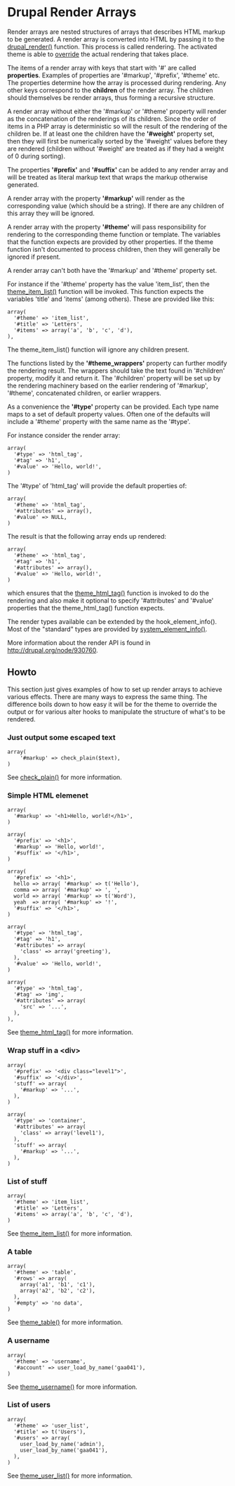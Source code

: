 # Drupal Render Arrays

Render arrays are nested structures of arrays that describes HTML markup to be
generated. A render array is converted into HTML by passing it to the
[drupal\_render()](http://api.drupal.org/api/drupal/includes%21common.inc/function/drupal_render/7) function. This process is called rendering.  The activated theme
is able to [override](http://api.drupal.org/api/drupal/includes%21theme.inc/function/theme/7) the actual rendering that takes place.

The items of a render array with keys that start with '#' are called **properties**.
Examples of properties are '#markup', '#prefix', '#theme' etc.  The properties
determine how the array is processed during rendering.  Any other keys correspond
to the **children** of the render array.  The children should themselves be
render arrays, thus forming a recursive structure.

A render array without either the '#markup' or '#theme' property will
render as the concatenation of the renderings of its children.  Since the order
of items in a PHP array is deterministic so will the result of the rendering of
the children be.  If at least one the children have the **'#weight'** property set,
then they will first be numerically sorted by the '#weight' values before they
are rendered (children without '#weight' are treated as if they had a weight of
0 during sorting).

The properties **'#prefix'** and **'#suffix'** can be added to any render array
and will be treated as literal markup text that wraps the markup otherwise
generated.

A render array with the property **'#markup'** will render as the corresponding
value (which should be a string).  If there are any children of this array they
will be ignored.

A render array with the property **'#theme'** will pass responsibility for
rendering to the corresponding theme function or template. The variables that
the function expects are provided by other properties. If the theme function
isn't documented to process children, then they will generally be ignored if
present.

A render array can't both have the '#markup' and '#theme' property set.

For instance if the '#theme' property has the value 'item\_list', then the
[theme\_item\_list()](http://api.drupal.org/api/drupal/includes%21theme.inc/function/theme_item_list/7)
function will be invoked.  This function expects the
variables 'title' and 'items' (among others).  These are provided
like this:

    array(
      '#theme' => 'item_list',
      '#title' => 'Letters',
      '#items' => array('a', 'b', 'c', 'd'),
    ),

The theme\_item\_list() function will ignore any children present.

The functions listed by the **'#theme\_wrappers'** property can further modify the
rendering result. The wrappers should take the text found in '#children'
property, modify it and return it. The '#children' property will be set up by
the rendering machinery based on the earlier rendering of '#markup', '#theme',
concatenated children, or earlier wrappers.

As a convenience the **'#type'** property can be provided.  Each type name maps to
a set of default property values.  Often one of the defaults will include
a '#theme' property with the same name as the '#type'.

For instance consider the render array:

    array(
      '#type' => 'html_tag',
      '#tag' => 'h1',
      '#value' => 'Hello, world!',
    )

The '#type' of 'html\_tag' will provide the default properties of:

    array(
      '#theme' => 'html_tag',
      '#attributes' => array(),
      '#value' => NULL,
    )

The result is that the following array ends up rendered:

    array(
      '#theme' => 'html_tag',
      '#tag' => 'h1',
      '#attributes' => array(),
      '#value' => 'Hello, world!',
    )

which ensures that the
[theme\_html\_tag()](http://api.drupal.org/api/drupal/includes%21theme.inc/function/theme_html_tag/7)
function is invoked to do the rendering and also make it optional to specify
'#attributes' and '#value' properties that the theme\_html\_tag() function
expects.

The render types available can be extended by the hook\_element\_info().  Most
of the "standard" types are provided by
[system\_element\_info()](http://api.drupal.org/api/drupal/modules%21system%21system.module/function/system_element_info/7).

More information about the render API is found in <http://drupal.org/node/930760>.


## Howto

This section just gives examples of how to set up render arrays to achieve
various effects.  There are many ways to express the same thing.  The
difference boils down to how easy it will be for the theme to override the output or
for various alter hooks to manipulate the structure of what's to be rendered.

### Just output some escaped text

    array(
        '#markup' => check_plain($text),
    )

See [check\_plain()](http://api.drupal.org/api/drupal/includes%21bootstrap.inc/function/check_plain/7) for more information.

### Simple HTML elemenet

    array(
      '#markup' => '<h1>Hello, world!</h1>',
    )

    array(
      '#prefix' => '<h1>',
      '#markup' => 'Hello, world!',
      '#suffix' => '</h1>',
    )

    array(
      '#prefix' => '<h1>',
      hello => array( '#markup' => t('Hello'),
      comma => array( '#markup' => ', ',
      world => array( '#markup' => t('Word'),
      yeah  => array( '#markup' => '!',
      '#suffix' => '</h1>',
    )

    array(
      '#type' => 'html_tag',
      '#tag' => 'h1',
      '#attributes' => array(
        'class' => array('greeting'),
      ),
      '#value' => 'Hello, world!',
    )

    array(
      '#type' => 'html_tag',
      '#tag' => 'img',
      '#attributes' => array(
        'src' => '...',
      ),
    ),

See [theme\_html\_tag()](http://api.drupal.org/api/drupal/includes%21theme.inc/function/theme_html_tag/7) for more information.

### Wrap stuff in a &lt;div>

    array(
      '#prefix' => '<div class="level1">',
      '#suffix' => '</div>',
      'stuff' => array(
        '#markup' => '...',
      ),
    )

    array(
      '#type' => 'container',
      '#attributes' => array(
        'class' => array('level1'),
      ),
      'stuff' => array(
        '#markup' => '...',
      ),
    )

### List of stuff

    array(
      '#theme' => 'item_list',
      '#title' => 'Letters',
      '#items' => array('a', 'b', 'c', 'd'),
    )

See [theme\_item\_list()](http://api.drupal.org/api/drupal/includes%21theme.inc/function/theme_item_list/7) for more information.

### A table

    array(
      '#theme' => 'table',
      '#rows' => array(
        array('a1', 'b1', 'c1'),
        array('a2', 'b2', 'c2'),
      ),
      '#empty' => 'no data',
    )

See [theme\_table()](http://api.drupal.org/api/drupal/includes%21theme.inc/function/theme_table/7) for more information.

### A username

    array(
      '#theme' => 'username',
      '#account' => user_load_by_name('gaa041'),
    )

See [theme\_username()](http://api.drupal.org/api/drupal/includes%21theme.inc/function/theme_username/7) for more information.

### List of users

    array(
      '#theme' => 'user_list',
      '#title' => t('Users'),
      '#users' => array(
        user_load_by_name('admin'),
        user_load_by_name('gaa041'),
      ),
    )

See [theme\_user\_list()](http://api.drupal.org/api/drupal/modules%21user%21user.module/function/theme_user_list/7) for more information.
